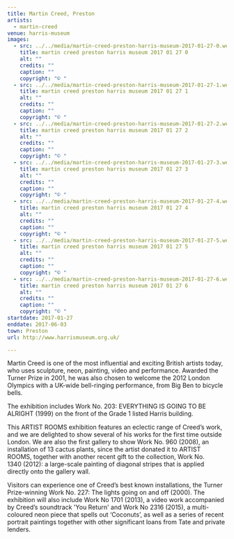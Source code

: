 ```yaml
---
title: Martin Creed, Preston
artists:
  - martin-creed
venue: harris-museum
images:
  - src: ../../media/martin-creed-preston-harris-museum-2017-01-27-0.webp
    title: martin creed preston harris museum 2017 01 27 0
    alt: ""
    credits: ""
    caption: ""
    copyright: "© "
  - src: ../../media/martin-creed-preston-harris-museum-2017-01-27-1.webp
    title: martin creed preston harris museum 2017 01 27 1
    alt: ""
    credits: ""
    caption: ""
    copyright: "© "
  - src: ../../media/martin-creed-preston-harris-museum-2017-01-27-2.webp
    title: martin creed preston harris museum 2017 01 27 2
    alt: ""
    credits: ""
    caption: ""
    copyright: "© "
  - src: ../../media/martin-creed-preston-harris-museum-2017-01-27-3.webp
    title: martin creed preston harris museum 2017 01 27 3
    alt: ""
    credits: ""
    caption: ""
    copyright: "© "
  - src: ../../media/martin-creed-preston-harris-museum-2017-01-27-4.webp
    title: martin creed preston harris museum 2017 01 27 4
    alt: ""
    credits: ""
    caption: ""
    copyright: "© "
  - src: ../../media/martin-creed-preston-harris-museum-2017-01-27-5.webp
    title: martin creed preston harris museum 2017 01 27 5
    alt: ""
    credits: ""
    caption: ""
    copyright: "© "
  - src: ../../media/martin-creed-preston-harris-museum-2017-01-27-6.webp
    title: martin creed preston harris museum 2017 01 27 6
    alt: ""
    credits: ""
    caption: ""
    copyright: "© "
startdate: 2017-01-27
enddate: 2017-06-03
town: Preston
url: http://www.harrismuseum.org.uk/

---
```


Martin Creed is one of the most influential and exciting British artists today, who uses sculpture, neon, painting, video and performance. Awarded the Turner Prize in 2001, he was also chosen to welcome the 2012 London Olympics with a UK-wide bell-ringing performance, from Big Ben to bicycle bells.



The exhibition includes Work No. 203: EVERYTHING IS GOING TO BE ALRIGHT (1999) on the front of the Grade 1 listed Harris building.



This ARTIST ROOMS exhibition features an eclectic range of Creed’s work, and we are delighted to show several of his works for the first time outside London. We are also the first gallery to show Work No. 960 (2008), an installation of 13 cactus plants, since the artist donated it to ARTIST ROOMS, together with another recent gift to the collection, Work No. 1340 (2012): a large-scale painting of diagonal stripes that is applied directly onto the gallery wall.



Visitors can experience one of Creed’s best known installations, the Turner Prize-winning Work No. 227: The lights going on and off (2000). The exhibition will also include Work No 1701 (2013), a video work accompanied by Creed’s soundtrack 'You Return' and Work No 2316 (2015), a multi-coloured neon piece that spells out ‘Coconuts’, as well as a series of recent portrait paintings together with other significant loans from Tate and private lenders.